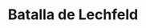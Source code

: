 ﻿---
title: "Batalla de Lechfeld"
permalink: periodes_242.html
layout: periode
dataInici: 955-08-10
sidebar: periodes
pares:
  - id: 541
    title: "Invasión de los Magiar"
    dataInici: "(839)"
    dataFi: "(970)"

fills:
jocsPrincipals:
jocsEscenaris:
jocsEpoca:
  - title: "Ancient Battles Deluxe Expansion Kit 3: Strange Ordnance"
    bggId: 42337
    escenari: "Lechfeld"

  - title: "Men at Arms"
    bggId: 8327
    escenari: "Lechfeld"

jocsEpocaEscenaris:
---
